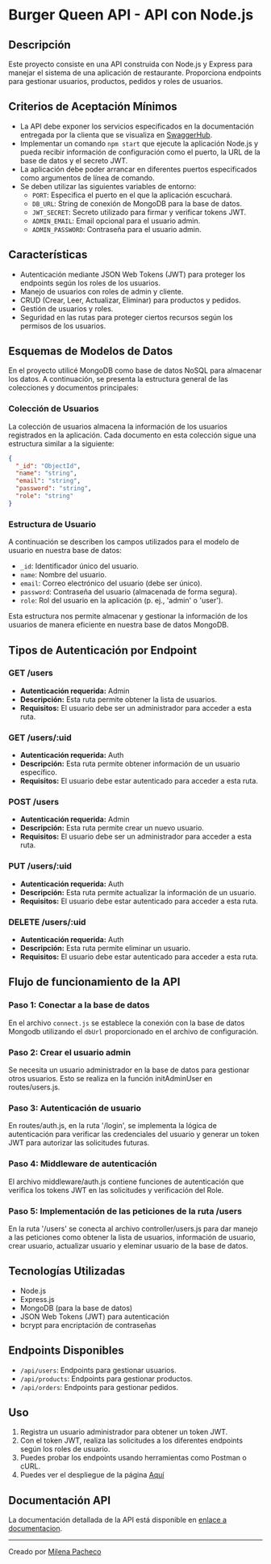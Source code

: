# Burger Queen API - API con Node.js
## Descripción
Este proyecto consiste en una API construida con Node.js y Express para manejar el sistema de una aplicación de restaurante. Proporciona endpoints para gestionar usuarios, productos, pedidos y roles de usuarios.

## Criterios de Aceptación Mínimos
- La API debe exponer los servicios especificados en la documentación entregada por la clienta que se visualiza en [SwaggerHub](https://app.swaggerhub.com/apis-docs/ssinuco/BurgerQueenAPI/2.0.0).
- Implementar un comando `npm start` que ejecute la aplicación Node.js y pueda recibir información de configuración como el puerto, la URL de la base de datos y el secreto JWT.
- La aplicación debe poder arrancar en diferentes puertos especificados como argumentos de línea de comando.
- Se deben utilizar las siguientes variables de entorno:
  - `PORT`: Especifica el puerto en el que la aplicación escuchará.
  - `DB_URL`: String de conexión de MongoDB para la base de datos.
  - `JWT_SECRET`: Secreto utilizado para firmar y verificar tokens JWT.
  - `ADMIN_EMAIL`: Email opcional para el usuario admin.
  - `ADMIN_PASSWORD`: Contraseña para el usuario admin.
  
## Características
- Autenticación mediante JSON Web Tokens (JWT) para proteger los endpoints según los roles de los usuarios.
- Manejo de usuarios con roles de admin y cliente.
- CRUD (Crear, Leer, Actualizar, Eliminar) para productos y pedidos.
- Gestión de usuarios y roles.
- Seguridad en las rutas para proteger ciertos recursos según los permisos de los usuarios.

## Esquemas de Modelos de Datos

En el proyecto utilicé MongoDB como base de datos NoSQL para almacenar los datos. A continuación, se presenta la estructura general de las colecciones y documentos principales:

### Colección de Usuarios

La colección de usuarios almacena la información de los usuarios registrados en la aplicación. Cada documento en esta colección sigue una estructura similar a la siguiente:

```json
{
  "_id": "ObjectId",
  "name": "string",
  "email": "string",
  "password": "string",
  "role": "string"
}
```
### Estructura de Usuario
A continuación se describen los campos utilizados para el modelo de usuario en nuestra base de datos:

- `_id`: Identificador único del usuario.
- `name`: Nombre del usuario.
- `email`: Correo electrónico del usuario (debe ser único).
- `password`: Contraseña del usuario (almacenada de forma segura).
- `role`: Rol del usuario en la aplicación (p. ej., 'admin' o 'user').

Esta estructura nos permite almacenar y gestionar la información de los usuarios de manera eficiente en nuestra base de datos MongoDB.

## Tipos de Autenticación por Endpoint

### GET /users
- **Autenticación requerida:** Admin
- **Descripción:** Esta ruta permite obtener la lista de usuarios.
- **Requisitos:** El usuario debe ser un administrador para acceder a esta ruta.

### GET /users/:uid
- **Autenticación requerida:** Auth
- **Descripción:** Esta ruta permite obtener información de un usuario específico.
- **Requisitos:** El usuario debe estar autenticado para acceder a esta ruta.

### POST /users
- **Autenticación requerida:** Admin
- **Descripción:** Esta ruta permite crear un nuevo usuario.
- **Requisitos:** El usuario debe ser un administrador para acceder a esta ruta.

### PUT /users/:uid
- **Autenticación requerida:** Auth
- **Descripción:** Esta ruta permite actualizar la información de un usuario.
- **Requisitos:** El usuario debe estar autenticado para acceder a esta ruta.

### DELETE /users/:uid
- **Autenticación requerida:** Auth
- **Descripción:** Esta ruta permite eliminar un usuario.
- **Requisitos:** El usuario debe estar autenticado para acceder a esta ruta.

## Flujo de funcionamiento de la API

### Paso 1: Conectar a la base de datos
En el archivo `connect.js` se establece la conexión con la base de datos Mongodb utilizando el `dbUrl` proporcionado en el archivo de configuración.

### Paso 2: Crear el usuario admin
Se necesita un usuario administrador en la base de datos para gestionar otros usuarios. Esto se realiza en la función initAdminUser en routes/users.js.

### Paso 3: Autenticación de usuario
En routes/auth.js, en la ruta '/login', se implementa la lógica de autenticación para verificar las credenciales del usuario y generar un token JWT para autorizar las solicitudes futuras.

### Paso 4: Middleware de autenticación
El archivo middleware/auth.js contiene funciones de autenticación que verifica los tokens JWT en las solicitudes y verificación del Role.

### Paso 5: Implementación de las peticiones de la ruta /users
En la ruta '/users' se conecta al archivo controller/users.js para dar manejo a las peticiones como obtener la lista de usuarios, información de usuario, crear usuario, actualizar usuario y eleminar usuario de la base de datos.

## Tecnologías Utilizadas
- Node.js
- Express.js
- MongoDB (para la base de datos)
- JSON Web Tokens (JWT) para autenticación
- bcrypt para encriptación de contraseñas

## Endpoints Disponibles
- `/api/users`: Endpoints para gestionar usuarios.
- `/api/products`: Endpoints para gestionar productos.
- `/api/orders`: Endpoints para gestionar pedidos.

## Uso
1. Registra un usuario administrador para obtener un token JWT.
2. Con el token JWT, realiza las solicitudes a los diferentes endpoints según los roles de usuario.
3. Puedes probar los endpoints usando herramientas como Postman o cURL.
4. Puedes ver el despliegue de la página [Aquí]([https://github.com/MilenaPacheco](https://dev-013-burger-queen-cdt7ab61s-milena-pachecos-projects.vercel.app/?vercelToolbarCode=9UDqM7MOpQ7Yr_C))

## Documentación API
La documentación detallada de la API está disponible en [enlace a documentacion](https://app.swaggerhub.com/apis-docs/ssinuco/BurgerQueenAPI/2.0.0).

---
Creado por [Milena Pacheco](https://github.com/MilenaPacheco)
